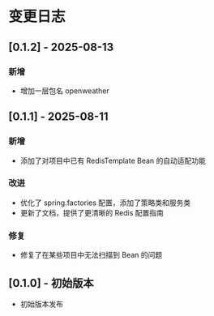 # 变更日志

## [0.1.2] - 2025-08-13

### 新增

- 增加一层包名 openweather 

## [0.1.1] - 2025-08-11

### 新增
- 添加了对项目中已有 RedisTemplate Bean 的自动适配功能

### 改进
- 优化了 spring.factories 配置，添加了策略类和服务类
- 更新了文档，提供了更清晰的 Redis 配置指南

### 修复
- 修复了在某些项目中无法扫描到 Bean 的问题

## [0.1.0] - 初始版本

- 初始版本发布
